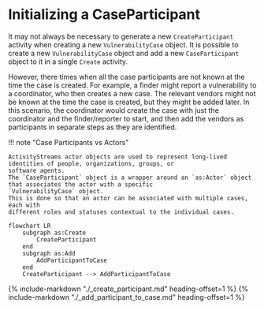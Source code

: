 # Initializing a CaseParticipant

It may not always be necessary to generate a new `CreateParticipant` activity when creating a new `VulnerabilityCase`
object. It is possible to create a new `VulnerabilityCase` object and add a new `CaseParticipant` object to it in a
single `Create` activity.

However, there times when all the case participants are not known at the time the case is created. For example, a
finder might report a vulnerability to a coordinator, who then creates a new case. The relevant vendors might not be
known at the time the case is created, but they might be added later. In this scenario, the coordinator would create the
case with just the coordinator and the finder/reporter to start, and then add the vendors as participants in separate
steps as they are identified.

!!! note "Case Participants vs Actors"

    ActivityStreams actor objects are used to represent long-lived identities of people, organizations, groups, or 
    software agents.
    The `CaseParticipant` object is a wrapper around an `as:Actor` object that associates the actor with a specific
    `VulnerabilityCase` object. 
    This is done so that an actor can be associated with multiple cases, each with 
    different roles and statuses contextual to the individual cases.

```mermaid
flowchart LR
    subgraph as:Create
        CreateParticipant
    end
    subgraph as:Add
        AddParticipantToCase
    end
    CreateParticipant --> AddParticipantToCase
```

{% include-markdown "./_create_participant.md" heading-offset=1 %}
{% include-markdown "./_add_participant_to_case.md" heading-offset=1 %}
